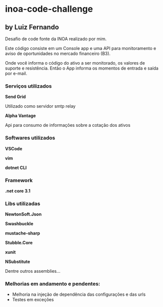 # inoa-code-challenge
## by Luiz Fernando

Desafio de code fonte da INOA realizado por mim.

Este código consiste em um Console app e uma API para monitoramento e aviso de oportunidades no mercado financeiro (B3).

Onde você informa o código do ativo a ser monitorado, os valores de suporte e resistência. Então o App informa os momentos de entrada e saída por e-mail.

### Serviços utilizados
**Send Grid**

Utilizado como servidor smtp relay

**Alpha Vantage**

Api para consumo de informações sobre a cotação dos ativos

### Softwares utilizados

**VSCode**

**vim**

**dotnet CLI**

### Framework

**.net core 3.1**

### Libs utilizadas

**NewtonSoft.Json**

**Swashbuckle**

**mustache-sharp**

**Stubble.Core**

**xunit**

**NSubstitute**

Dentre outros assemblies...


### Melhorias em andamento e pendentes:

- Melhoria na injeção de dependência das configurações e das urls
- Testes em exceções